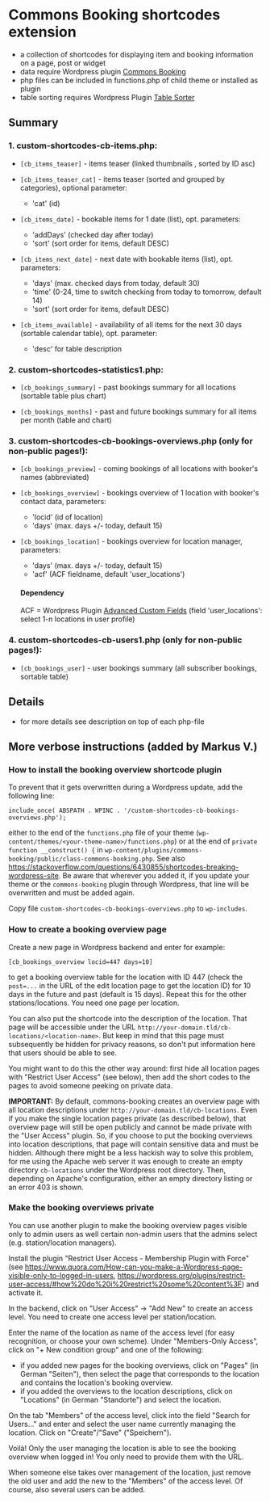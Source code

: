 # Commons Booking shortcodes extension

* a collection of shortcodes for displaying item and booking information on a page, post or widget
* data require Wordpress plugin [Commons Booking](https://github.com/wielebenwir/commons-booking)
* php files can be included in functions.php of child theme or installed as plugin
* table sorting requires Wordpress Plugin [Table Sorter](https://de.wordpress.org/plugins/table-sorter/)

## Summary

### 1. custom-shortcodes-cb-items.php:

* `[cb_items_teaser]` - items teaser (linked thumbnails , sorted by ID asc)

* `[cb_items_teaser_cat]` - items teaser (sorted and grouped by categories), optional parameter:
    * 'cat' (id)

* `[cb_items_date]` - bookable items for 1 date (list), opt. parameters:
    * 'addDays' (checked day after today)
    * 'sort' (sort order for items, default DESC)

* `[cb_items_next_date]` - next date with bookable items (list), opt. parameters:
    * 'days' (max. checked days from today, default 30)
    * 'time' (0-24, time to switch checking from today to tomorrow, default 14)
    * 'sort' (sort order for items, default DESC)

* `[cb_items_available]` - availability of all items for the next 30 days (sortable calendar table), opt. parameter:
    * 'desc' for table description


### 2. custom-shortcodes-statistics1.php:

* `[cb_bookings_summary]` - past bookings summary for all locations (sortable table plus chart)

* `[cb_bookings_months]` - past and future bookings summary for all items per month (table and chart)

### 3. custom-shortcodes-cb-bookings-overviews.php (only for non-public pages!):

* `[cb_bookings_preview]` - coming bookings of all locations with booker's names (abbreviated)

* `[cb_bookings_overview]` - bookings overview of 1 location with booker's contact data, parameters:
    * 'locid' (id of location)
    * 'days'  (max. days +/- today, default 15)

* `[cb_bookings_location]` - bookings overview for location manager, parameters:
    * 'days'  (max. days +/- today, default 15)
    * 'acf'   (ACF fieldname, default 'user_locations')

    #### Dependency

    ACF = Wordpress Plugin [Advanced Custom Fields](https://de.wordpress.org/plugins/advanced-custom-fields) (field 'user_locations': select 1-n locations in user profile)

### 4. custom-shortcodes-cb-users1.php (only for non-public pages!):

* `[cb_bookings_user]` - user bookings summary (all subscriber bookings, sortable table)

## Details

* for more details see description on top of each php-file

## More verbose instructions (added by Markus V.)

### How to install the booking overview shortcode plugin

To prevent that it gets overwritten during a Wordpress update, add the following
line:

```
include_once( ABSPATH . WPINC . '/custom-shortcodes-cb-bookings-overviews.php');
```

either to the end of the `functions.php` file of your theme
(`wp-content/themes/<your-theme-name>/functions.php`) or at the end of
`private function __construct() {` in
`wp-content/plugins/commons-booking/public/class-commons-booking.php`. See also
https://stackoverflow.com/questions/6430855/shortcodes-breaking-wordpress-site.
Be aware that wherever you added it, if you update your theme or
the `commons-booking` plugin through Wordpress, that line will be overwritten
and must be added again.

Copy file `custom-shortcodes-cb-bookings-overviews.php` to `wp-includes`.

### How to create a booking overview page

Create a new page in Wordpress backend and enter for example:

```
[cb_bookings_overview locid=447 days=10]
```

to get a booking overview table for the location with ID 447 (check the
`post=...` in the URL of the edit location page to get the location ID) for 10
days in the future and past (default is 15 days). Repeat this for the other
stations/locations. You need one page per location.

You can also put the shortcode into the description of the location. That page
will be accessible under the URL `http://your-domain.tld/cb-locations/<location-name>`.
But keep in mind that this page must subsequently be hidden for privacy reasons, so don't put
information here that users should be able to see.

You might want to do this the other way around: first hide all location pages
with "Restrict User Access" (see below), then add the short codes to the pages to
avoid someone peeking on private data.

**IMPORTANT:** By default, commons-booking creates an overview page with all
location descriptions under `http://your-domain.tld/cb-locations`. Even if you
make the single location pages private (as described below), that overview page
will still be open publicly and cannot be made private with the "User Access"
plugin.  So, if you choose to put the booking overviews into location
descriptions, that page will contain sensitive data and must be hidden.
Although there might be a less hackish way to solve this problem, for me using
the Apache web server it was enough to create an empty directory `cb-locations`
under the Wordpress root directory. Then, depending on Apache's configuration,
either an empty directory listing or an error 403 is shown.

### Make the booking overviews private

You can use another plugin to make the booking overview pages visible only to
admin users as well certain non-admin users that the admins select (e.g.
station/location managers).

Install the plugin "Restrict User Access - Membership Plugin with Force" (see
https://www.quora.com/How-can-you-make-a-Wordpress-page-visible-only-to-logged-in-users,
https://wordpress.org/plugins/restrict-user-access/#how%20do%20i%20restrict%20some%20content%3F)
and activate it.

In the backend, click on "User Access" -> "Add New" to create an access level.
You need to create one access level per station/location.

Enter the name of the location as name of the access level (for easy
recognition, or choose your own scheme). Under "Members-Only Access", click on
"+ New condition group" and one of the following:
* if you added new pages for the booking overviews, click on "Pages" (in German
  "Seiten"), then select the page that corresponds to the location and contains
  the location's booking overview.
* if you added the overviews to the location descriptions, click on "Locations"
  (in German "Standorte") and select the location.

On the tab "Members" of the access level, click into the field "Search for
Users..." and enter and select the user name currently managing the location.
Click on "Create"/"Save" ("Speichern").

Voilà! Only the user managing the location is able to see the booking overview
when logged in! You only need to provide them with the URL.

When someone else takes over management of the location, just remove the old
user and add the new to the "Members" of the access level. Of course, also
several users can be added.

